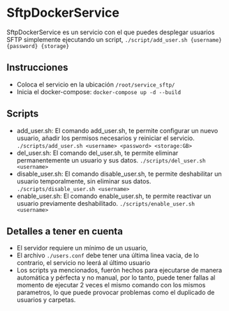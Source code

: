 # SftpDockerService
SftpDockerService es un servicio con el que puedes desplegar usuarios SFTP simplemente ejecutando un script, `./script/add_user.sh {username} {password} {storage}`

## Instrucciones
- Coloca el servicio en la ubicación `/root/service_sftp/`
- Inicia el docker-compose:
```docker-compose up -d --build```

## Scripts
- add_user.sh: El comando add_user.sh, te permite configurar un nuevo usuario, añadir los permisos necesarios y reiniciar el servicio.
```./scripts/add_user.sh <username> <password> <storage:GB>```
- del_user.sh: El comando del_user.sh, te permite eliminar permanentemente un usuario y sus datos.
```./scripts/del_user.sh <username>```
- disable_user.sh: El comando disable_user.sh, te permite deshabilitar un usuario temporalmente, sin eliminar sus datos.
```./scripts/disable_user.sh <username>```
- enable_user.sh: El comando enable_user.sh, te permite reactivar un usuario previamente deshabilitado.
```./scripts/enable_user.sh <username>```

## Detalles a tener en cuenta
- El servidor requiere un mínimo de un usuario,
- El archivo `./users.conf` debe tener una última linea vacia, de lo contrario, el servicio no leerá al último usuario
- Los scripts ya mencionados, fuerón hechos para ejecutarse de manera automática y pérfecta y no manual, por lo tanto, puede tener fallas al momento de ejecutar 2 veces el mismo comando con los mismos parametros, lo que puede provocar problemas como el duplicado de usuarios y carpetas.
